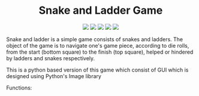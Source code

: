 <h1 align="center" style="margin-top: -4px !important;">Snake and Ladder Game</h1>
<p align="center">
  <img src="https://img.shields.io/badge/build-passing-brightgreen">
  <img src="https://img.shields.io/badge/python-3.8-informational">
  <img src="https://img.shields.io/badge/maintainer-shreya-information">
  <img src="https://img.shields.io/badge/os-windows-brightgreen">
  <img src="https://img.shields.io/badge/contributions-welcome-brightgreen">
</p>

Snake and ladder is a simple game consists of snakes and ladders. The object of the game is to navigate one's game piece, according to die rolls, from the start (bottom square) to the finish (top square), helped or hindered by ladders and snakes respectively.

This is a python based version of this game which consist of GUI which is designed using Python's Image library 

Functions:

